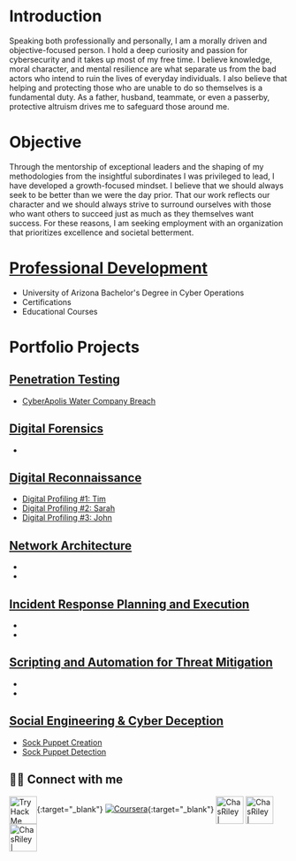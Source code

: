 # Introduction
Speaking both professionally and personally, I am a morally driven and objective-focused person. I hold a deep curiosity and passion for cybersecurity and it takes up most of my free time. I believe knowledge, moral character, and mental resilience are what separate us from the bad actors who intend to ruin the lives of everyday individuals. I also believe that helping and protecting those who are unable to do so themselves is a fundamental duty. As a father, husband, teammate, or even a passerby, protective altruism drives me to safeguard those around me.

# Objective
Through the mentorship of exceptional leaders and the shaping of my methodologies from the insightful subordinates I was privileged to lead, I have developed a growth-focused mindset. I believe that we should always seek to be better than we were the day prior. That our work reflects our character and we should always strive to surround ourselves with those who want others to succeed just as much as they themselves want success. For these reasons, I am seeking employment with an organization that prioritizes excellence and societal betterment.

# [Professional Development](Projects/Education.md)
- University of Arizona Bachelor's Degree in Cyber Operations
- Certifications
- Educational Courses
  
# Portfolio Projects
## [Penetration Testing](Projects/Pen-Testing/List.md)
- [CyberApolis Water Company Breach](Projects/Pen-Testing/Water-Company.html)

## [Digital Forensics](Projects/Forensics/List.md)
- 

## [Digital Reconnaissance](Projects/Recon/List.md)
- [Digital Profiling #1: Tim](Projects/Deception/tim.md)
- [Digital Profiling #2: Sarah](Projects/Deception/sarah.md)
- [Digital Profiling #3: John](Projects/Deception/john.md)

## [Network Architecture](Projects/Network/List.md)
- [](Projects/Network/.md)
- [](Projects/Network/.md)

## [Incident Response Planning and Execution](Projects/IRP/List.md)
- [](Projects/IRP/.md)
- [](Projects/IRP/.md)

## [Scripting and Automation for Threat Mitigation](Projects/Script/List.md)
- [](Projects/Script/.md)
- [](Projects/Script/.md)

## [Social Engineering & Cyber Deception](Projects/Deception/List.md)
- [Sock Puppet Creation](Projects/Deception/create.md)
- [Sock Puppet Detection](Projects/Deception/detect.md)


## 🤜🤛 Connect with me

[<img src="https://tryhackme-badges.s3.amazonaws.com/c0351.png" alt="TryHackMe Badge" height="50" style="vertical-align: middle;"/>](https://tryhackme.com/p/yourprofile){:target="_blank"} 
[![Coursera](https://img.shields.io/badge/Coursera-%230056D2.svg?style=for-the-badge&logo=Coursera&logoColor=white)](https://www.coursera.org/learner/cr0351){:target="_blank"} 
[<img align="middle" alt="ChasRiley | LinkedIn" width="50px" src="https://cdn.jsdelivr.net/npm/simple-icons@v3/icons/linkedin.svg" style="fill: #aaa; vertical-align: middle;"/>](https://linkedin.com/in/chas-riley)
[<img align="middle" alt="ChasRiley | Facebook" width="50px" src="https://cdn.jsdelivr.net/npm/simple-icons@3.13.0/icons/facebook.svg" style="fill: #aaa; vertical-align: middle;"/>](https://www.facebook.com/CR0351/)
[<img align="middle" alt="ChasRiley | Instagram" width="50px" src="https://cdn.jsdelivr.net/npm/simple-icons@v3/icons/instagram.svg" style="fill: #aaa; vertical-align: middle;"/>](https://www.instagram.com/rezy0351/)
